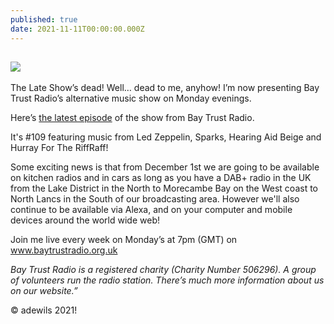 ```yaml
---
published: true
date: 2021-11-11T00:00:00.000Z
---
```

![]({{site.baseurl}}//adrian%20at%20media%20city.jpeg)
---
The Late Show’s dead! Well… dead to me, anyhow! I’m now presenting Bay Trust Radio’s alternative music show on Monday evenings.

Here’s [the latest episode](https://www.mixcloud.com/BayTrustRadio/monday-evening-with-adrian-wilson-9/) of the show from Bay Trust Radio.

 It's #109 featuring music from Led Zeppelin, Sparks, Hearing Aid Beige and Hurray For The RiffRaff!

Some exciting news is that from December 1st we are going to be available on kitchen radios and in cars as long as you have a DAB+ radio in the UK from the Lake District in the North to Morecambe Bay on the West coast to North Lancs in the South of our broadcasting area. However we'll also continue to be available via Alexa, and on your computer and mobile devices around the world wide web!

Join me live every week on Monday’s at 7pm (GMT) on www.baytrustradio.org.uk

_Bay Trust Radio is a registered charity (Charity Number 506296). A group of volunteers run the radio station. There’s much more information about us on our website.”_

© adewils 2021!
